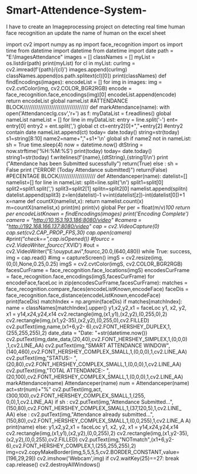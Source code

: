 # Smart-Attendence-System-
I have to create an Imageprocessing project on detecting real time human face recognition an update the name of human on the excel sheet 

import cv2
import numpy as np
import face_recognition
import os
import time
from datetime import datetime
from datetime import date
path = "E:\ImagesAttendance"
images = []
classNames = []
myList = os.listdir(path)
print(myList)
for cl in myList:
curImg = cv2.imread(f'{path}/{cl}')
images.append(curImg)
classNames.append(os.path.splitext(cl)[0])
print(classNames)
def findEncodings(images):
encodeList = []
for img in images:
img = cv2.cvtColor(img, cv2.COLOR_BGR2RGB)
encode = face_recognition.face_encodings(img)[0] 
encodeList.append(encode)
return encodeList
global nameList
#ATTENDANCE BLOCK///////////////////////////////////
def markAttendance(name):
with open('Attendanceclg.csv','r+') as f:
myDataList = f.readlines()
global nameList
nameList = []
for line in myDataList: 
entry = line.split('-')
ent= entry[0]
entry2 = ent.split(',')
global ct
ct=entry2[0]+","+entry[2] #entry2 contain date
nameList.append(ct)
today= date.today()
string=str(today)
s1=string[8:10]
name2=name+","+s1+'\n'
global sh
if name2 not in nameList: 
sh = True
time.sleep(4)
now = datetime.now()
dtString = now.strftime('%H:%M:%S')
print(today)
today= date.today()
string1=str(today)
f.writelines(f'{name},{dtString},{string1}\n')
print ("Attendance has been Submitted sucessfully")
return(True)
else :
sh = False
print ("ERROR! (Today Attendance submitted)")
return(False)
#PECENTAGE BLOCK////////////////////
def Attendanceper(name):
datelist=[]
namelist=[]
for line in nameList:
split=line.split('\n')
split1=split[0]
split2=split1.split(',')
split3=split2[1]
splitn=split2[0]
namelist.append(splitn)
datelist.append(split3)
z=len(datelist)-1
v=int(datelist[z])-int(datelist[0])+1
x=name
def countX(namelist,x):
return namelist.count(x)
m=countX(namelist,x)
print(m)
print(v)
global Per
per = float(m/v)*100
return per
encodeListKnown = findEncodings(images)
print('Encoding Complete')
camera = "http://10.153.193.186:8080/video"
#camera = "http://192.168.166.137:8080/video"
cap = cv2.VideoCapture(0)
cap.set(cv2.CAP_PROP_FPS,30)
cap.open(camera)
#print("check==",cap.isOpened())
#fourcc = cv2.VideoWriter_fourcc(*'XVID')
#out = cv2.VideoWriter("E:\\ouyput.avi",fourcc,20.0,(640,480))
while True:
success, img = cap.read()
#img = captureScreen()
imgS = cv2.resize(img,(0,0),None,0.25,0.25)
imgS = cv2.cvtColor(imgS, cv2.COLOR_BGR2RGB)
facesCurFrame = face_recognition.face_locations(imgS)
encodesCurFrame = face_recognition.face_encodings(imgS,facesCurFrame)
for encodeFace,faceLoc in zip(encodesCurFrame,facesCurFrame):
matches = face_recognition.compare_faces(encodeListKnown,encodeFace)
faceDis = face_recognition.face_distance(encodeListKnown,encodeFace)
print(faceDis)
matchIndex = np.argmin(faceDis)
if matches[matchIndex]:
name = classNames[matchIndex].upper()
y1,x2,y2,x1 = faceLoc
y1, x2, y2, x1 = y1*4,x2*4,y2*4,x1*4
cv2.rectangle(img,(x1,y1),(x2,y2),(0,255,0),2)
cv2.rectangle(img,(x1,y2-35),(x2,y2),(0,255,0),cv2.FILLED)
cv2.putText(img,name,(x1+6,y2-
6),cv2.FONT_HERSHEY_DUPLEX,1,(255,255,255),2)
date_data = "Date: "+str(datetime.now())
cv2.putText(img,date_data,(20,40),cv2.FONT_HERSHEY_SIMPLEX,1,(0,0,0)
,1,cv2.LINE_AA)
cv2.putText(img,"SMART ATTENDANCE 
WINDOW",(140,460),cv2.FONT_HERSHEY_COMPLEX_SMALL,1,(0,0,0),1,cv2.LINE_AA)
cv2.putText(img,"STATUS:-
",(20,80),cv2.FONT_HERSHEY_COMPLEX_SMALL,1,(0,0,0),1,cv2.LINE_AA)
cv2.putText(img,"TOTAL ATTENDANCE:-
",(20,100),cv2.FONT_HERSHEY_COMPLEX_SMALL,1,(0,0,0),1,cv2.LINE_AA)
markAttendance(name)
Attendanceper(name)
num = Attendanceper(name)
act=str(num)+"%"
cv2.putText(img,act,(300,100),cv2.FONT_HERSHEY_COMPLEX_SMALL,1,(255,
0,0),1,cv2.LINE_AA)
if sh :
cv2.putText(img,"Attendance 
Submitted...",(150,80),cv2.FONT_HERSHEY_COMPLEX_SMALL,1,(37,120,5),1,cv2.LINE_
AA)
else :
cv2.putText(img,"Attendance already 
submitted...",(150,80),cv2.FONT_HERSHEY_COMPLEX_SMALL,1,(0,0,255),1,cv2.LINE_A
A) 
print(name)
else:
y1,x2,y2,x1 = faceLoc
y1, x2, y2, x1 = y1*4,x2*4,y2*4,x1*4
cv2.rectangle(img,(x1,y1),(x2,y2),(0,0,255),2)
cv2.rectangle(img,(x1,y2-35),(x2,y2),(0,0,255),cv2.FILLED)
cv2.putText(img,"NOTmatch",(x1+6,y2-
6),cv2.FONT_HERSHEY_COMPLEX,1,(255,255,255),2)
img=cv2.copyMakeBorder(img,5,5,5,5,cv2.BORDER_CONSTANT,value=[196,29,29]) 
cv2.imshow('Webcam',img)
if cv2.waitKey(25)==27:
break
cap.release() 
cv2.destroyAllWindows()




